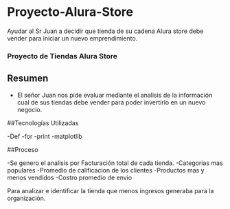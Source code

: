 # Proyecto-Alura-Store
Ayudar al Sr Juan a decidir que tienda de su cadena Alura store debe vender para iniciar un nuevo emprendimiento.
### Proyecto de Tiendas Alura Store
## Resumen
- El señor Juan nos pide evaluar mediante el analisis de la información cual de sus tiendas debe vender para poder invertirlo en un nuevo negocio. 

##Tecnologías Utilizadas

-Def
-for
-print
-matplotlib

##Proceso

-Se genero el analisis por Facturación total de cada tienda.
-Categorias mas populares
-Promedio de calificacion de los clientes
-Productos mas y menos vendidos
-Costro promedio de envio

Para analizar e identificar la tienda que menos ingresos generaba para la organización.
